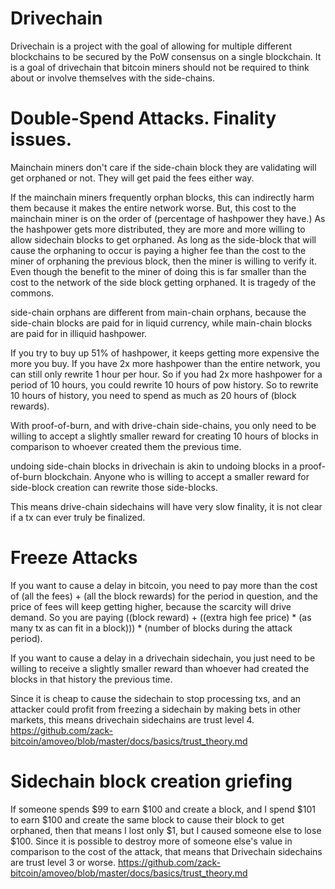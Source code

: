 Drivechain
=====

Drivechain is a project with the goal of allowing for multiple different blockchains to be secured by the PoW consensus on a single blockchain. It is a goal of drivechain that bitcoin miners should not be required to think about or involve themselves with the side-chains.


Double-Spend Attacks. Finality issues.
=======

Mainchain miners don't care if the side-chain block they are validating will get orphaned or not. They will get paid the fees either way.

If the mainchain miners frequently orphan blocks, this can indirectly harm them because it makes the entire network worse. But, this cost to the mainchain miner is on the order of (percentage of hashpower they have.) As the hashpower gets more distributed, they are more and more willing to allow sidechain blocks to get orphaned.
As long as the side-block that will cause the orphaning to occur is paying a higher fee than the cost to the miner of orphaning the previous block, then the miner is willing to verify it.
Even though the benefit to the miner of doing this is far smaller than the cost to the network of the side block getting orphaned. It is tragedy of the commons.

side-chain orphans are different from main-chain orphans, because the side-chain blocks are paid for in liquid currency, while main-chain blocks are paid for in illiquid hashpower.

If you try to buy up 51% of hashpower, it keeps getting more expensive the more you buy. 
If you have 2x more hashpower than the entire network, you can still only rewrite 1 hour per hour.
So if you had 2x more hashpower for a period of 10 hours, you could rewrite 10 hours of pow history. So to rewrite 10 hours of history, you need to spend as much as 20 hours of (block rewards).

With proof-of-burn, and with drive-chain side-chains, you only need to be willing to accept a slightly smaller reward for creating 10 hours of blocks in comparison to whoever created them the previous time.

undoing side-chain blocks in drivechain is akin to undoing blocks in a proof-of-burn blockchain. Anyone who is willing to accept a smaller reward for side-block creation can rewrite those side-blocks.

This means drive-chain sidechains will have very slow finality, it is not clear if a tx can ever truly be finalized.


Freeze Attacks
=======

If you want to cause a delay in bitcoin, you need to pay more than the cost of (all the fees) + (all the block rewards) for the period in question, and the price of fees will keep getting higher, because the scarcity will drive demand. So you are paying ((block reward) + ((extra high fee price) * (as many tx as can fit in a block))) * (number of blocks during the attack period).

If you want to cause a delay in a drivechain sidechain, you just need to be willing to receive a slightly smaller reward than whoever had created the blocks in that history the previous time.

Since it is cheap to cause the sidechain to stop processing txs, and an attacker could profit from freezing a sidechain by making bets in other markets, this means drivechain sidechains are trust level 4. https://github.com/zack-bitcoin/amoveo/blob/master/docs/basics/trust_theory.md


Sidechain block creation griefing
===========

If someone spends $99 to earn $100 and create a block, and I spend $101 to earn $100 and create the same block to cause their block to get orphaned, then that means I lost only $1, but I caused someone else to lose $100.
Since it is possible to destroy more of someone else's value in comparison to the cost of the attack, that means that Drivechain sidechains are trust level 3 or worse. https://github.com/zack-bitcoin/amoveo/blob/master/docs/basics/trust_theory.md

